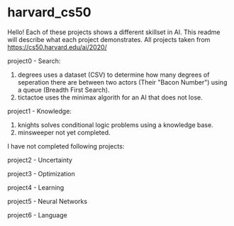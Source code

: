 # harvard_cs50
Hello! Each of these projects shows a different skillset in AI. 
This readme will describe what each project demonstrates. All projects taken from https://cs50.harvard.edu/ai/2020/

project0 - Search: 
1. degrees uses a dataset (CSV) to determine how many degrees of seperation there are between 
two actors (Their "Bacon Number") using a queue (Breadth First Search). 
2. tictactoe uses the minimax algorith for an AI that does not lose. 

project1 - Knowledge: 
1. knights solves conditional logic problems using a knowledge base. 
2. minsweeper not yet completed. 

I have not completed following projects: 

project2 - Uncertainty

project3 - Optimization

project4 - Learning

project5 - Neural Networks

project6 - Language
